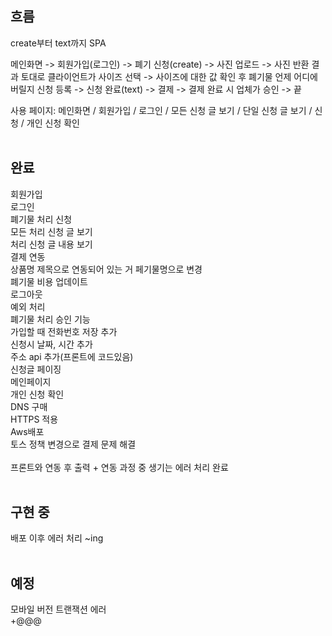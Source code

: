 ## 흐름

create부터 text까지 SPA

메인화면 -> 회원가입(로그인) -> 폐기 신청(create) -> 사진 업로드 -> 사진 반환 결과 토대로 클라이언트가 사이즈 선택 -> 사이즈에 대한 값 확인 후 폐기물 언제 어디에 버릴지 신청 등록 -> 신청 완료(text) -> 결제 -> 결제 완료 시 업체가 승인 -> 끝

사용 페이지: 메인화면 / 회원가입 / 로그인 / 모든 신청 글 보기 / 단일 신청 글 보기 / 신청 / 개인 신청 확인
<br><br>

## 완료

회원가입<br>
로그인<br>
폐기물 처리 신청<br>
모든 처리 신청 글 보기<br>
처리 신청 글 내용 보기<br>
결제 연동<br>
상품명 제목으로 연동되어 있는 거 페기물명으로 변경<br>
폐기물 비용 업데이트<br>
로그아웃<br>
예외 처리<br>
폐기물 처리 승인 기능<br>
가입할 때 전화번호 저장 추가<br>
신청시 날짜, 시간 추가<br>
주소 api 추가(프론트에 코드있음)<br>
신청글 페이징<br>
메인페이지<br>
개인 신청 확인<br>
DNS 구매<br>
HTTPS 적용<br>
Aws배포<br>
토스 정책 변경으로 결제 문제 해결<br><br>
프론트와 연동 후 출력 + 연동 과정 중 생기는 에러 처리 완료
<br><br>

## 구현 중

배포 이후 에러 처리 ~ing
<br><br>

## 예정

모바일 버전 트랜잭션 에러<br>
+@@@



